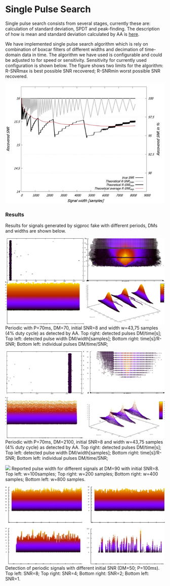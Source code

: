 # **Single Pulse Search**

Single pulse search consists from several stages, currently these are: calculation of standard deviation, SPDT and peak-finding. The description of how is mean and standard deviation calculated by AA is [here](calculation_of_mean_and_standard_deviation). 

We have implemented single pulse search algorithm which is rely on combination of boxcar filters of different widths and decimation of time-domain data in time. The algorithm we have used is configurable and could be adjusted to for speed or sensitivity. Sensitivity for currently used configuration is shown below. The figure shows two limits for the algorithm: R-SNRmax is best possible SNR recovered; R-SNRmin worst possible SNR recovered. 

![](https://github.com/AstroAccelerateOrg/images/blob/master/wiki/BOXDIT_R-SNR_32_16_8_integrated.jpg)

### Results
Results for signals generated by sigproc fake with different periods, DMs and widths are shown below.

![](https://github.com/AstroAccelerateOrg/images/blob/master/wiki/SPDT_P70_DM70_W43_SNR8.jpg)
Periodic with P=70ms, DM=70, initial SNR=8 and width w=43,75 samples (4% duty cycle) as detected by AA. Top right: detected pulses DM/time[s]; Top left: detected pulse width DM/width[samples]; Bottom right: time[s]/R-SNR; Bottom left: individual pulses DM/time/SNR;


![](https://github.com/AstroAccelerateOrg/images/blob/master/wiki/SPDT_P70_DM2100_W43_SNR8.jpg)
Periodic with P=70ms, DM=2100, initial SNR=8 and width w=43,75 samples (4% duty cycle) as detected by AA. Top right: detected pulses DM/time[s]; Top left: detected pulse width DM/width[samples]; Bottom right: time[s]/R-SNR; Bottom left: individual pulses DM/time/SNR;


![](https://github.com/AstroAccelerateOrg/images/blob/master/wiki/figures/SPDT_Wvar.jpg)
Reported pulse width for different signals at DM=90 with initial SNR=8. Top left: w=100samples; Top right: w=200 samples; Bottom right: w=400 samples; Bottom left: w=800 samples.

![](https://github.com/AstroAccelerateOrg/images/blob/master/wiki/SPDT_P100_DM50_W62_SNRvar.jpg)
Detection of periodic signals with different initial SNR (DM=50; P=100ms). Top left: SNR=8; Top right: SNR=4; Bottom right: SNR=2; Bottom left: SNR=1.